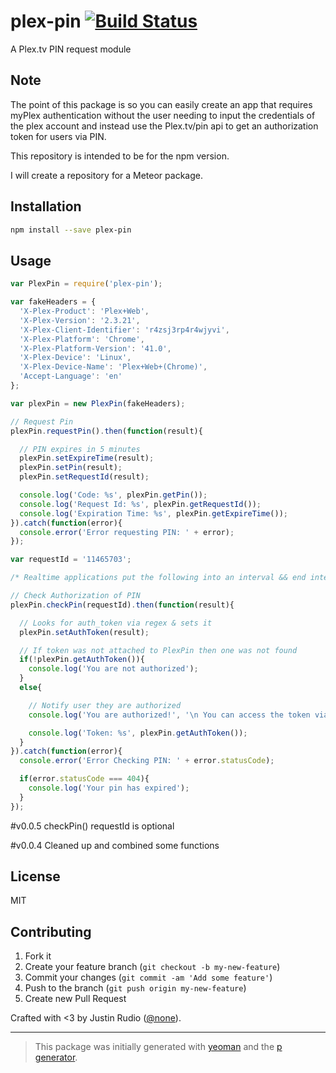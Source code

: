 # plex-pin [![Build Status](https://secure.travis-ci.org/jrudio/plex-pin.png?branch=master)](https://travis-ci.org/jrudio/plex-pin)

A Plex.tv PIN request module

## Note
The point of this package is so you can easily create an app that requires myPlex authentication without the user needing to input the credentials of the plex account and instead use the Plex.tv/pin api to get an authorization token for users via PIN.

This repository is intended to be for the npm version. 

I will create a repository for a Meteor package.

## Installation

```bash
npm install --save plex-pin
```

## Usage

```javascript
var PlexPin = require('plex-pin');

var fakeHeaders = {
  'X-Plex-Product': 'Plex+Web',
  'X-Plex-Version': '2.3.21',
  'X-Plex-Client-Identifier': 'r4zsj3rp4r4wjyvi',
  'X-Plex-Platform': 'Chrome',
  'X-Plex-Platform-Version': '41.0',
  'X-Plex-Device': 'Linux',
  'X-Plex-Device-Name': 'Plex+Web+(Chrome)',
  'Accept-Language': 'en'
};

var plexPin = new PlexPin(fakeHeaders);

// Request Pin
plexPin.requestPin().then(function(result){

  // PIN expires in 5 minutes
  plexPin.setExpireTime(result);
  plexPin.setPin(result);
  plexPin.setRequestId(result);

  console.log('Code: %s', plexPin.getPin());
  console.log('Request Id: %s', plexPin.getRequestId());
  console.log('Expiration Time: %s', plexPin.getExpireTime());
}).catch(function(error){
  console.error('Error requesting PIN: ' + error);
});

var requestId = '11465703';

/* Realtime applications put the following into an interval && end interval within 5 minutes */

// Check Authorization of PIN
plexPin.checkPin(requestId).then(function(result){

  // Looks for auth_token via regex & sets it
  plexPin.setAuthToken(result);

  // If token was not attached to PlexPin then one was not found
  if(!plexPin.getAuthToken()){
    console.log('You are not authorized');
  }
  else{

    // Notify user they are authorized
    console.log('You are authorized!', '\n You can access the token via plexPin.getAuthToken()');

    console.log('Token: %s', plexPin.getAuthToken());
  }
}).catch(function(error){
  console.error('Error Checking PIN: ' + error.statusCode);

  if(error.statusCode === 404){
    console.log('Your pin has expired');
  }
});
```

#v0.0.5
checkPin() requestId is optional

#v0.0.4
Cleaned up and combined some functions


## License

MIT

## Contributing

1. Fork it
2. Create your feature branch (`git checkout -b my-new-feature`)
3. Commit your changes (`git commit -am 'Add some feature'`)
4. Push to the branch (`git push origin my-new-feature`)
5. Create new Pull Request

Crafted with <3 by Justin Rudio ([@none](https://twitter.com/none)).

***

> This package was initially generated with [yeoman](http://yeoman.io) and the [p generator](https://github.com/johnotander/generator-p.git).
